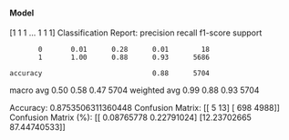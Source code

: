 #### Model
[1 1 1 ... 1 1 1]
Classification Report:
              precision    recall  f1-score   support

           0       0.01      0.28      0.01        18
           1       1.00      0.88      0.93      5686

    accuracy                           0.88      5704
   macro avg       0.50      0.58      0.47      5704
weighted avg       0.99      0.88      0.93      5704

Accuracy: 0.8753506311360448
Confusion Matrix:
[[   5   13]
 [ 698 4988]]
Confusion Matrix (%):
[[ 0.08765778  0.22791024]
 [12.23702665 87.44740533]]
